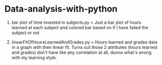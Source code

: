 # Data-analysis-with-python

1. bar plot of time invested in subjects.py = Just a bar plot of hours learned at each subject and colored bar based on if I have failed the subject or not

2. linearFitOfHoursLearnedAndGrades.py = Hours learned and grades data in a graph with their linear fit. 
Turns out those 2 attributes (hours learned and grades) don't have like any correlation at all, dunno what's wrong with my learning style.
  
  




